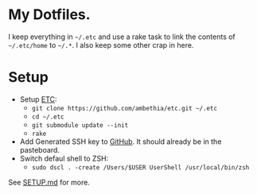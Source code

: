# My Dotfiles.

I keep everything in `~/.etc` and use a rake task to link the contents of `~/.etc/home` to `~/.*`.
I also keep some other crap in here.

# Setup

- Setup [ETC](https://github.com/ambethia/etc):
  - `git clone https://github.com/ambethia/etc.git ~/.etc`
  - `cd ~/.etc`
  - `git submodule update --init`
  - `rake`
- Add Generated SSH key to [GitHub](https://github.com/settings/ssh). It should already be in the pasteboard.
- Switch defaul shell to ZSH:
  - `sudo dscl . -create /Users/$USER UserShell /usr/local/bin/zsh`

See [SETUP.md](SETUP.md) for more.
